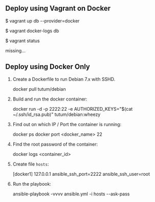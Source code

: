 
Deploy using Vagrant on Docker
------------------------------

$ vagrant up db --provider=docker

$ vagrant docker-logs db

$ vagrant status

missing...


Deploy using Docker Only
------------------------

1) Create a Dockerfile to run Debian 7.x with SSHD.

    docker pull tutum/debian

2) Build and run the docker container:

    docker run -d -p 2222:22 -e AUTHORIZED_KEYS="$(cat ~/.ssh/id_rsa.pub)" tutum/debian:wheezy

3) Find out on which IP / Port the container is running:

    docker ps
    docker port <docker_name> 22

4) Find the root password of the container:

    docker logs <container_id>

5) Create file `hosts`:

    [docker1]
    127.0.0.1         ansible_ssh_port=2222     ansible_ssh_user=root

6) Run the playbook:

    ansible-playbook -vvvv ansible.yml -i hosts --ask-pass
